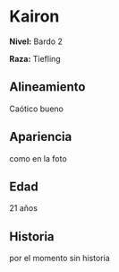 # Kairon

**Nivel:** Bardo 2

**Raza:** Tiefling

## Alineamiento
Caótico bueno

## Apariencia
como en la foto

## Edad
21 años

## Historia
por el momento sin historia 

